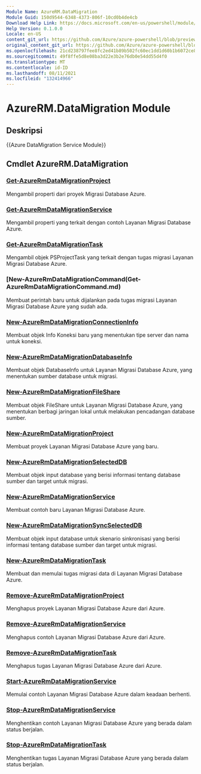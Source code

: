 ```yaml
---
Module Name: AzureRM.DataMigration
Module Guid: 150d9544-6348-4373-806f-10cd0b4de4cb
Download Help Link: https://docs.microsoft.com/en-us/powershell/module/azurerm.datamigration
Help Version: 0.1.0.0
Locale: en-US
content_git_url: https://github.com/Azure/azure-powershell/blob/preview/src/ResourceManager/DataMigration/Commands.DataMigration/help/AzureRM.DataMigration.md
original_content_git_url: https://github.com/Azure/azure-powershell/blob/preview/src/ResourceManager/DataMigration/Commands.DataMigration/help/AzureRM.DataMigration.md
ms.openlocfilehash: 21cd238797fee8fc2ed41b89b502fc60ec1dd1d60b1b6072ce838df84b4e84ac
ms.sourcegitcommit: 49f8ffe5d8e08ba3d22e3b2e76db0e54dd55d4f0
ms.translationtype: MT
ms.contentlocale: id-ID
ms.lasthandoff: 08/11/2021
ms.locfileid: "132414966"
---
```

# AzureRM.DataMigration Module
## Deskripsi
{{Azure DataMigration Service Module}}

## Cmdlet AzureRM.DataMigration
### [Get-AzureRmDataMigrationProject](Get-AzureRmDataMigrationProject.md)
Mengambil properti dari proyek Migrasi Database Azure.

### [Get-AzureRmDataMigrationService](Get-AzureRmDataMigrationService.md)
Mengambil properti yang terkait dengan contoh Layanan Migrasi Database Azure. 

### [Get-AzureRmDataMigrationTask](Get-AzureRmDataMigrationTask.md)
Mengambil objek PSProjectTask yang terkait dengan tugas migrasi Layanan Migrasi Database Azure.

### [New-AzureRmDataMigrationCommand(Get-AzureRmDataMigrationCommand.md)
Membuat perintah baru untuk dijalankan pada tugas migrasi Layanan Migrasi Database Azure yang sudah ada.

### [New-AzureRmDataMigrationConnectionInfo](New-AzureRmDataMigrationConnectionInfo.md)
Membuat objek Info Koneksi baru yang menentukan tipe server dan nama untuk koneksi.

### [New-AzureRmDataMigrationDatabaseInfo](New-AzureRmDataMigrationDatabaseInfo.md)
Membuat objek DatabaseInfo untuk Layanan Migrasi Database Azure, yang menentukan sumber database untuk migrasi.

### [New-AzureRmDataMigrationFileShare](New-AzureRmDataMigrationFileShare.md)
Membuat objek FileShare untuk Layanan Migrasi Database Azure, yang menentukan berbagi jaringan lokal untuk melakukan pencadangan database sumber.

### [New-AzureRmDataMigrationProject](New-AzureRmDataMigrationProject.md)
Membuat proyek Layanan Migrasi Database Azure yang baru.

### [New-AzureRmDataMigrationSelectedDB](New-AzureRmDataMigrationSelectedDB.md)
Membuat objek input database yang berisi informasi tentang database sumber dan target untuk migrasi.

### [New-AzureRmDataMigrationService](New-AzureRmDataMigrationService.md)
Membuat contoh baru Layanan Migrasi Database Azure.

### [New-AzureRmDataMigrationSyncSelectedDB](New-AzureRmDataMigrationSyncSelectedDB.md)
Membuat objek input database untuk skenario sinkronisasi yang berisi informasi tentang database sumber dan target untuk migrasi.

### [New-AzureRmDataMigrationTask](New-AzureRmDataMigrationTask.md)
Membuat dan memulai tugas migrasi data di Layanan Migrasi Database Azure.

### [Remove-AzureRmDataMigrationProject](Remove-AzureRmDataMigrationProject.md)
Menghapus proyek Layanan Migrasi Database Azure dari Azure.

### [Remove-AzureRmDataMigrationService](Remove-AzureRmDataMigrationService.md)
Menghapus contoh Layanan Migrasi Database Azure dari Azure.

### [Remove-AzureRmDataMigrationTask](Remove-AzureRmDataMigrationTask.md)
Menghapus tugas Layanan Migrasi Database Azure dari Azure.

### [Start-AzureRmDataMigrationService](Start-AzureRmDataMigrationService.md)
Memulai contoh Layanan Migrasi Database Azure dalam keadaan berhenti. 

### [Stop-AzureRmDataMigrationService](Stop-AzureRmDataMigrationService.md)
Menghentikan contoh Layanan Migrasi Database Azure yang berada dalam status berjalan.

### [Stop-AzureRmDataMigrationTask](Stop-AzureRmDataMigrationTask.md)
Menghentikan tugas Layanan Migrasi Database Azure yang berada dalam status berjalan.

